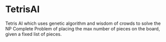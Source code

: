 # TetrisAI
Tetris AI which uses genetic algorithm and wisdom of crowds to solve the NP Complete Problem of placing the max number of pieces 
  on the board, given a fixed list of pieces. 


